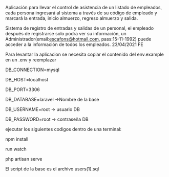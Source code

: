 Aplicación para llevar el control de asistencia de un listado de empleados, cada persona ingresará al sistema a través de su código de empleado y marcará la entrada, inicio almuerzo, regreso almuerzo y salida.

Sistema de registro de entradas y salidas de un personal, el empleado después de registrarse solo podra ver su información, un Administrador(email:escafons@hotmail.com, pass:15-11-1992) puede acceder a la información de todos los empleados.
23/04/2021
FE


Para levantar la aplicacion se necesita copiar el contenido del env.example en un .env y reemplazar 


DB_CONNECTION=mysql

DB_HOST=localhost

DB_PORT=3306

DB_DATABASE=laravel ->Nombre de la base

DB_USERNAME=root  -> usuario DB

DB_PASSWORD=root  -> contraseña DB



ejecutar los siguientes codigos dentro de una terminal:

npm install

run watch

php artisan serve


El script de la base es el archivo users(1).sql 

